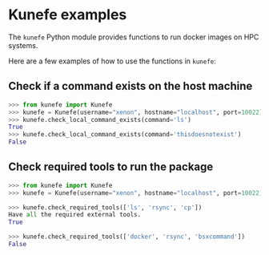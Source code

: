 <!-- examples/README.md -->
<!-- Run: python examples/test_examples.py -->

# Kunefe examples

The `kunefe` Python module provides functions to run docker images on HPC systems.

Here are a few examples of how to use the functions in `kunefe`:

## Check if a command exists on the host machine

```python
>>> from kunefe import Kunefe
>>> kunefe = Kunefe(username="xenon", hostname="localhost", port=10022)
>>> kunefe.check_local_command_exists(command='ls')
True
>>> kunefe.check_local_command_exists(command='thisdoesnotexist')
False

```

## Check required tools to run the package

```python
>>> from kunefe import Kunefe
>>> kunefe = Kunefe(username="xenon", hostname="localhost", port=10022)

>>> kunefe.check_required_tools(['ls', 'rsync', 'cp'])
Have all the required external tools.
True

>>> kunefe.check_required_tools(['docker', 'rsync', 'bsxcommand'])
False

```
